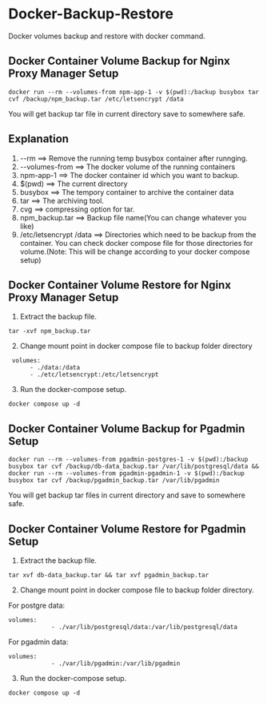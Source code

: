 # Docker-Backup-Restore

Docker volumes backup and restore with docker command.

Docker Container Volume Backup for Nginx Proxy Manager Setup
----------

```console
docker run --rm --volumes-from npm-app-1 -v $(pwd):/backup busybox tar cvf /backup/npm_backup.tar /etc/letsencrypt /data
```
You will get backup tar file in current directory save to somewhere safe.

Explanation
-------
1. --rm ==> Remove the running temp busybox container after runnging.
2. --volumes-from ==> The docker volume of the running containers
3. npm-app-1 ==> The docker container id which you want to backup.
4. $(pwd) ==> The current directory
5. busybox ==> The tempory container to archive the container data
6. tar ==> The archiving tool.
7. cvg ==> compressing option for tar.
8. npm_backup.tar ==> Backup file name(You can change whatever you like)
9. /etc/letsencrypt /data ==> Directories which need to be backup from the container. You can check docker compose file for those directories for volume.(Note: This will be change according to your docker compose setup)

Docker Container Volume Restore for Nginx Proxy Manager Setup
-----
1. Extract the backup file.
```console 
tar -xvf npm_backup.tar
```
2. Change mount point in docker compose file to backup folder directory
```console
 volumes:
      - ./data:/data
      - ./etc/letsencrypt:/etc/letsencrypt
```
3. Run the docker-compose setup.
```console
docker compose up -d
```

Docker Container Volume Backup for Pgadmin Setup
-------
```console
docker run --rm --volumes-from pgadmin-postgres-1 -v $(pwd):/backup busybox tar cvf /backup/db-data_backup.tar /var/lib/postgresql/data && docker run --rm --volumes-from pgadmin-pgadmin-1 -v $(pwd):/backup busybox tar cvf /backup/pgadmin_backup.tar /var/lib/pgadmin
```
You will get backup tar files in current directory and save to somewhere safe.


Docker Container Volume Restore for Pgadmin Setup
-----
1. Extract the backup file.
```console 
tar xvf db-data_backup.tar && tar xvf pgadmin_backup.tar
```
2. Change mount point in docker compose file to backup folder directory.

For postgre data:

```console
volumes:
            - ./var/lib/postgresql/data:/var/lib/postgresql/data
```

For pgadmin data:

```console
volumes:
            - ./var/lib/pgadmin:/var/lib/pgadmin
```

3. Run the docker-compose setup.
```console
docker compose up -d
```
